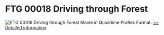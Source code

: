 # FTG 00018 Driving through Forest
![FTG 00018 Driving through Forest](https://mycommerce.akamaized.net/api/pimages/P300617858/BIG/300617858.JPG)
Movie in Quicktime ProRes Format.
[>> Detailed information](https://secure.shareit.com/shareit/product.html?productid=300617858&affiliateid=200057808)